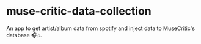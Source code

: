 # muse-critic-data-collection
An app to get artist/album data from spotify and inject data to MuseCritic's database 🎧🎶.
